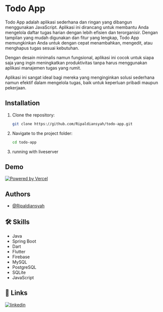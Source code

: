 # Todo App

Todo App adalah aplikasi sederhana dan ringan yang dibangun menggunakan JavaScript. Aplikasi ini dirancang untuk membantu Anda mengelola daftar tugas harian dengan lebih efisien dan terorganisir. Dengan tampilan yang mudah digunakan dan fitur yang lengkap, Todo App memungkinkan Anda untuk dengan cepat menambahkan, mengedit, atau menghapus tugas sesuai kebutuhan.

Dengan desain minimalis namun fungsional, aplikasi ini cocok untuk siapa saja yang ingin meningkatkan produktivitas tanpa harus menggunakan aplikasi manajemen tugas yang rumit.

Aplikasi ini sangat ideal bagi mereka yang menginginkan solusi sederhana namun efektif dalam mengelola tugas, baik untuk keperluan pribadi maupun pekerjaan.


## Installation

1. Clone the repository:
   ```bash
   git clone https://github.com/Ripaldiansyah/todo-app.git

2. Navigate to the project folder:
    ```bash
    cd todo-app
3. running with liveserver
## Demo

[![Powered by Vercel](https://vercel.com/button)](https://todo-app-wbg1.vercel.app/)




## Authors

- [@Ripaldiansyah](https://github.com/Ripaldiansyah)


## 🛠 Skills
- Java
- Spring Boot
- Dart
- Flutter
- Firebase
- MySQL
- PostgreSQL
- SQLite
- JavaScript


## 🔗 Links
[![linkedin](https://img.shields.io/badge/linkedin-0A66C2?style=for-the-badge&logo=linkedin&logoColor=white)](https://www.linkedin.com/in/ripaldiansyah/)


